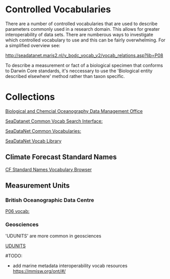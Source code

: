 # Controlled Vocabularies

There are a number of controlled vocabularies that are used to describe parameters commonly used in a research domain. This allows for greater interoperability of data sets. There are numberous ways to investigate which controlled vocabulary to use and this can be fairly overwhelming. For a simplified overview see:

http://seadatanet.maris2.nl/v_bodc_vocab_v2/vocab_relations.asp?lib=P08

To describe a measurement or fact of a biological specimen that conforms to Darwin Core standards, it's neccessary to use the 'Biological entity described elsewhere' method rather than taxon specific.

# Collections

[Biological and Chemcial Oceanography Data Management Office](http://www.bco-dmo.org/)

[SeaDatanet Common Vocab Search Interface:](http://seadatanet.maris2.nl/v_bodc_vocab_v2/welcome.asp)

[SeaDataNet Common Vocabularies:](https://www.seadatanet.org/Standards/Common-Vocabularies/)

[SeaDataNet Vocab Library](http://seadatanet.maris2.nl/v_bodc_vocab_v2/vocab_relations.asp?lib=P08)

## Climate Forecast Standard Names

[CF Standard Names Vocabulary Browser](https://mmisw.org/cfsn/#/)


## Measurement Units 

### British Oceanographic Data Centre

[P06 vocab:](http://vocab.nerc.ac.uk/collection/P06/current/)

### Geosciences

'UDUNITS' are more common in geosciences

[UDUNITS](https://www.unidata.ucar.edu/software/udunits/)

#TODO:
* add marine metadata interoperability vocab resources https://mmisw.org/ont/#/

